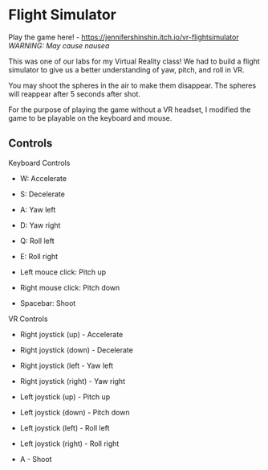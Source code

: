 
# Flight Simulator

Play the game here! - https://jennifershinshin.itch.io/vr-flightsimulator
*WARNING: May cause nausea*

This was one of our labs for my Virtual Reality class! We had to build a flight simulator to give us a better understanding of yaw, pitch, and roll in VR.

You may shoot the spheres in the air to make them disappear. The spheres will reappear after 5 seconds after shot.

For the purpose of playing the game without a VR headset, I modified the game to be playable on the keyboard and mouse.

## Controls

Keyboard Controls
* W: Accelerate
* S: Decelerate
* A: Yaw left
* D: Yaw right

* Q: Roll left
* E: Roll right

* Left mouce click: Pitch up
* Right mouse click: Pitch down

* Spacebar: Shoot

VR Controls
* Right joystick (up) - Accelerate
* Right joystick (down) - Decelerate
* Right joystick (left - Yaw left
* Right joystick (right) - Yaw right

* Left joystick (up) - Pitch up
* Left joystick (down) - Pitch down
* Left joystick (left) - Roll left
* Left joystick (right) - Roll right

* A - Shoot
